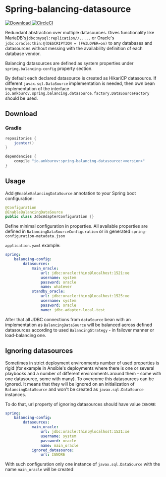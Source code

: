 # Spring-balancing-datasource
[ ![Download](https://api.bintray.com/packages/ankburov/maven/spring-balancing-datasource/images/download.svg) ](https://bintray.com/ankburov/maven/spring-balancing-datasource/_latestVersion)
[ ![CircleCI](https://circleci.com/gh/AnkBurov/spring-balancing-datasource/tree/master.svg?style=shield) ](https://circleci.com/gh/AnkBurov/spring-balancing-datasource/tree/master)  

Redundant abstraction over multiple datasources. 
Gives functionality like MariaDB's`jdbc:mysql:replication//.....` 
or Oracle's `jdbc:oracle:thin:@(DESCRIPTION = (FAILOVER=on)` to any databases and datasources
without messing with the availability definition of each database vendor. 

Balancing datasources are defined as system properties under `spring.balancing-config`
property section. 

By default each declared datasource is created as HikariCP datasource. If different
`javax.sql.DataSource` implementation is needed, then own bean implementation
of the interface `io.ankburov.spring.balancing.datasource.factory.DataSourceFactory`
should be used. 

## Download
### Gradle
```groovy
repositories {
    jcenter()
}

dependencies {
    compile "io.ankburov:spring-balancing-datasource:<version>"
}
```

## Usage

Add `@EnableBalancingDataSource` annotation to your Spring boot configuration:
```java
@Configuration
@EnableBalancingDataSource
public class JdbcAdapterConfiguration {}
```

Define minimal configuration in properties. All available properties are defined in `BalancingDataSourceConfiguration`
or in generated `spring-configuration-metadata.json`

`application.yaml` example:
```yaml
spring:
    balancing-config:
        datasources:
            main_oracle:
                url: jdbc:oracle:thin:@localhost:1521:xe
                username: system
                password: oracle
                name: whatever
            standby_oracle:
                url: jdbc:oracle:thin:@localhost:1525:xe
                username: system
                password: oracle
                name: jdbc-adapter-local-test
```
After that all JDBC connections from `dataSource` bean with an implementation as `BalancingDataSource` will be balanced across 
defined datasources according to used `BalancingStrategy` - in failover manner or load-balancing one. 

## Ignoring datasources

Sometimes in strict deployment environments number of used properties is rigid (for example in Ansible's deployments
where there is one or several playbooks and a number of different environments around them - some with one datasource, some with 
many). To overcome this datasources can be ignored. It means that they will be ignored on an initialization of 
`BalancingDataSource` and won't be created as `javax.sql.DataSource` instances. 

To do that, url property of ignoring datasources should have value `IGNORE`:
```yaml
spring:
    balancing-config:
        datasources:
            main_oracle:
                url: jdbc:oracle:thin:@localhost:1521:xe
                username: system
                password: oracle
                name: main_oracle
            ignored_datasource:
                url: IGNORE
```
With such configuration only one instance of `javax.sql.DataSource` with the name `main_oracle` will be created